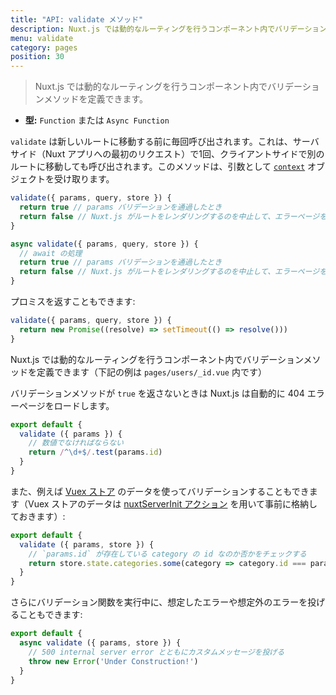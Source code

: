 ```yaml
---
title: "API: validate メソッド"
description: Nuxt.js では動的なルーティングを行うコンポーネント内でバリデーションメソッドを定義できます。
menu: validate
category: pages
position: 30
---
```


> Nuxt.js では動的なルーティングを行うコンポーネント内でバリデーションメソッドを定義できます。

- **型:** `Function` または `Async Function`

`validate` は新しいルートに移動する前に毎回呼び出されます。これは、サーバサイド（Nuxt アプリへの最初のリクエスト）で1回、クライアントサイドで別のルートに移動しても呼び出されます。このメソッドは、引数として [`context`](/api/context) オブジェクトを受け取ります。

```js
validate({ params, query, store }) {
  return true // params バリデーションを通過したとき
  return false // Nuxt.js がルートをレンダリングするのを中止して、エラーページを表示させる
}
```

```js
async validate({ params, query, store }) {
  // await の処理
  return true // params バリデーションを通過したとき
  return false // Nuxt.js がルートをレンダリングするのを中止して、エラーページを表示させる
}
```

プロミスを返すこともできます:

```js
validate({ params, query, store }) {
  return new Promise((resolve) => setTimeout(() => resolve()))
}
```

Nuxt.js では動的なルーティングを行うコンポーネント内でバリデーションメソッドを定義できます（下記の例は `pages/users/_id.vue` 内です）

バリデーションメソッドが `true` を返さないときは Nuxt.js は自動的に 404 エラーページをロードします。

```js
export default {
  validate ({ params }) {
    // 数値でなければならない
    return /^\d+$/.test(params.id)
  }
}
```

また、例えば [Vuex ストア](/guide/vuex-store) のデータを使ってバリデーションすることもできます（Vuex ストアのデータは [nuxtServerInit アクション](/guide/vuex-store#nuxtserverinit-アクション) を用いて事前に格納しておきます）:

```js
export default {
  validate ({ params, store }) {
    // `params.id` が存在している category の id なのか否かをチェックする
    return store.state.categories.some(category => category.id === params.id)
  }
}
```

さらにバリデーション関数を実行中に、想定したエラーや想定外のエラーを投げることもできます:

 ```js
export default {
   async validate ({ params, store }) {
     // 500 internal server error とともにカスタムメッセージを投げる
     throw new Error('Under Construction!')
   }
}
```
